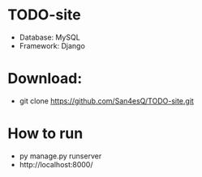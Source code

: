 # TODO-site
* Database: MySQL
* Framework: Django

# Download:
* git clone https://github.com/San4esQ/TODO-site.git

# How to run
* py manage.py runserver
* http://localhost:8000/